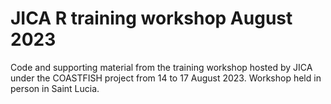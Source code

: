 # JICA R training workshop August 2023
Code and supporting material from the training workshop hosted by JICA under the COASTFISH project from 14 to 17 August 2023. Workshop held in person in Saint Lucia. 
